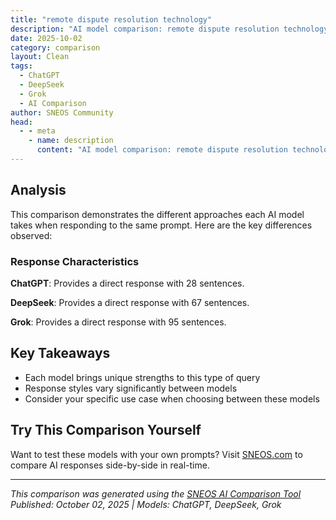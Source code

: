 ```yaml
---
title: "remote dispute resolution technology"
description: "AI model comparison: remote dispute resolution technology..."
date: 2025-10-02
category: comparison
layout: Clean
tags:
  - ChatGPT
  - DeepSeek
  - Grok
  - AI Comparison
author: SNEOS Community
head:
  - - meta
    - name: description
      content: "AI model comparison: remote dispute resolution technology..."
---
```


<ChatComparison
  title="remote dispute resolution technology"
  prompt="remote dispute resolution technology"
  :responses='{
    "ChatGPT": "Remote dispute resolution technology refers to digital tools and platforms designed to facilitate the resolution of conflicts and disputes without requiring the parties to meet in person. These technologies support various forms of alternative dispute resolution (ADR), such as negotiation, mediation, arbitration, and online dispute resolution (ODR).\n\n### Key Features and Components:\n1. **Video Conferencing:** Enables real-time communication between parties, mediators, or arbitrators.\n2. **Secure Document Sharing:** Allows parties to exchange evidence, contracts, and other relevant documents securely.\n3. **Case Management Systems:** Tools to organize, track, and manage dispute cases and workflows.\n4. **Automated Negotiation Tools:** Platforms that assist parties in reaching agreements through guided negotiation processes.\n5. **AI-Powered Assistance:** Some systems use artificial intelligence to analyze case data, suggest solutions, or facilitate communication.\n6. **Online Arbitration Platforms:** Provide a fully digital environment for conducting arbitrations, including hearings and rulings.\n7. **Confidentiality and Security:** Encryption and secure authentication methods to protect sensitive information.\n\n### Benefits:\n- **Accessibility:** Enables parties in different locations to resolve disputes without travel.\n- **Cost-Effectiveness:** Reduces costs related to travel, venue, and time.\n- **Speed:** Often results in faster resolution compared to traditional court proceedings.\n- **Flexibility:** Scheduling and participation are more convenient.\n- **Transparency:** Digital records of communications and decisions can be maintained.\n\n### Examples of Remote Dispute Resolution Platforms:\n- **Modria:** An ODR platform designed for government agencies and private entities.\n- **Matterhorn:** Features video mediation and document sharing tools.\n- **FairClaims:** Online arbitration and mediation for small claims.\n- **CyberSettle:** Uses negotiation technology to facilitate settlement.\n\n### Use Cases:\n- Consumer disputes (e.g., e-commerce conflicts)\n- Insurance claims\n- Workplace disputes\n- Family law matters (divorce settlements, custody)\n- Commercial contract disagreements\n\nIf you need information on a specific platform or type of remote dispute resolution technology, please let me know!",
    "DeepSeek": "Of course. This is a fantastic and highly relevant topic. Remote Dispute Resolution (RDR) technology refers to the suite of digital tools and platforms used to facilitate the resolution of conflicts without the need for physical, in-person meetings.\n\nIt has evolved from a niche concept to a mainstream necessity, accelerated by the COVID-19 pandemic and the global shift towards digital workflows.\n\n### Core Technologies and Platforms\n\nRDR isn\u0027t a single technology but an ecosystem. Here\u2019s a breakdown of its key components:\n\n**1. Online Dispute Resolution (ODR) Platforms:**\nThese are the dedicated, all-in-one systems designed specifically for resolving disputes.\n*   **Examples:** Modria, Matterhorn, Immediation, Solomonic.\n*   **Key Features:**\n    *   **Case Management:** A centralized dashboard for filing claims, uploading documents, tracking progress, and managing communications.\n    *   **Negotiation \u0026 Mediation Tools:** Secure messaging, offer/counter-offer systems, and blind bidding (often used in monetary settlements).\n    *   **Video Conferencing:** Integrated, secure video rooms for mediation or arbitration hearings.\n    *   **Document \u0026 Evidence Repository:** A secure place to store and share contracts, photos, emails, and other evidence.\n    *   **Scheduling \u0026 Calendaring:** Automated tools to find mutually agreeable times for sessions.\n    *   **E-Signature:** For finalizing settlement agreements.\n\n**2. Enabling Technologies (Used within ODR or Standalone):**\nThese are common commercial technologies adapted for the dispute resolution context.\n*   **Video Conferencing:** Zoom, Microsoft Teams, Webex. They are often enhanced with security features and virtual \u0022breakout rooms\u0022 for private caucuses in mediation.\n*   **Secure Document Sharing \u0026 E-Signature:** Platforms like DocuSign, Dropbox Business, and SharePoint ensure document integrity and authentication.\n*   **Collaborative Workspaces:** Tools like Miro or Mural can be used for visual brainstorming and problem-solving during mediation sessions.\n*   **Artificial Intelligence (AI) and Data Analytics:**\n    *   **Predictive Analytics:** Analyzing past case data to predict likely outcomes, helping parties assess the strength of their position.\n    *   **Document Analysis:** AI can quickly review thousands of documents (e-discovery) to find relevant evidence.\n    *   **Smart Triage:** Chatbots and automated systems can guide users through initial intake, categorize their dispute, and direct them to the most appropriate resolution path.\n\n### Key Applications and Use Cases\n\nRDR technology is being used across a wide spectrum of disputes:\n\n*   **Courts:** For small claims, family law, landlord-tenant, and traffic disputes. It increases access to justice and reduces court backlogs.\n*   **E-Commerce:** Platforms like eBay and Amazon have used ODR for years to resolve buyer-seller conflicts automatically.\n*   **Consumer Disputes:** Between customers and companies regarding billing, services, or products.\n*   **Workplace Conflicts:** HR departments use it for internal mediation and grievance procedures.\n*   **Commercial and International Arbitration:** High-stakes arbitrations are increasingly conducted remotely to save on travel costs and time.\n*   **Insurance Claims:** Streamlining the negotiation and settlement process.\n\n### Major Benefits\n\nThe adoption of RDR technology offers significant advantages:\n\n1.  **Increased Access to Justice (A2J):** Lowers geographical and economic barriers. People in rural areas or with mobility issues can participate fully.\n2.  **Convenience and Efficiency:** Saves time and money on travel. Sessions can be scheduled more flexibly.\n3.  **Cost-Effectiveness:** Reduces overheads for providers (less physical space needed) and costs for parties (no travel, less attorney time).\n4.  **Speed:** Automated processes and easier scheduling can lead to faster resolutions.\n5.  **Transparency and Organization:** All communications and documents are stored in one place, creating a clear audit trail.\n6.  **Scalability:** Technology allows a single mediator or institution to handle a much larger volume of cases.\n\n### Challenges and Considerations\n\nDespite the benefits, there are important challenges to address:\n\n1.  **Digital Divide:** Not everyone has reliable internet access, a suitable device, or the digital literacy to participate effectively.\n2.  **Security and Privacy:** Ensuring confidential communications and securely storing sensitive data is paramount. Platforms must use end-to-end encryption and comply with regulations like GDPR or HIPAA.\n3.  **Impacts on Rapport and Communication:** Reading non-verbal cues can be harder on video. Building trust and rapport between parties and a neutral can be more challenging remotely.\n4.  **Technology Glitches:** Audio lag, frozen video, and connectivity issues can disrupt the flow of a sensitive conversation and undermine the process.\n5.  **Legal and Ethical Concerns:** Issues like ensuring a fair process, verifying participant identity, and navigating different jurisdictional rules for online proceedings.\n6.  **User Experience (UX):** If the platform is not intuitive, it can create frustration and hinder participation, especially for those less tech-savvy.\n\n### The Future of Remote Dispute Resolution\n\nThe field is rapidly evolving. Key future trends include:\n\n*   **Integration of Advanced AI:** AI will move beyond analysis to potentially act as a \u0022neutral assistant,\u0022 suggesting creative settlement options or identifying common ground.\n*   **Immersive Technologies:** The use of Virtual Reality (VR) for mediation, creating a more engaging and \u0022present\u0022 environment than a 2D video call.\n*   **Blockchain for Smart Contracts:** Disputes arising from smart contracts could be automatically routed to an ODR system, with settlements automatically executed on the blockchain.\n*   **Hybrid Models:** A blend of asynchronous (messaging, document review) and synchronous (live video) processes tailored to the specific needs of the dispute.\n*   **Greater Standardization and Regulation:** As RDR becomes more common, we will see the development of universal standards for security, ethics, and practice.\n\n### Conclusion\n\nRemote Dispute Resolution technology is fundamentally transforming the landscape of conflict resolution. It is no longer just an alternative but is becoming a primary and often preferred method for resolving a wide array of disputes. While challenges remain, the ongoing development of more secure, intuitive, and powerful tools promises to make justice and conflict resolution more accessible, efficient, and effective for everyone.",
    "Grok": "Remote dispute resolution (RDR) technology refers to digital tools and platforms designed to facilitate the resolution of conflicts or disputes without the need for physical, in-person interactions. These technologies have become increasingly important with the rise of globalization, remote work, and the need for efficient, cost-effective solutions to disputes. RDR encompasses a range of methods, including online mediation, arbitration, negotiation, and other alternative dispute resolution (ADR) processes. Below is an overview of remote dispute resolution technology, its components, benefits, challenges, and examples.\n\n---\n\n### **Key Components of Remote Dispute Resolution Technology**\n\n1. **Video Conferencing Tools**:\n   - Platforms like Zoom, Microsoft Teams, or Cisco Webex enable face-to-face communication between disputing parties, mediators, or arbitrators.\n   - Features such as breakout rooms allow for private discussions or caucuses during mediation sessions.\n\n2. **Document Sharing and Collaboration Tools**:\n   - Secure file-sharing platforms (e.g., Google Drive, Dropbox, or specialized legal tools) enable parties to exchange evidence, contracts, or written statements.\n   - E-signature tools like DocuSign facilitate the signing of settlement agreements remotely.\n\n3. **Online Dispute Resolution (ODR) Platforms**:\n   - Dedicated ODR platforms like Modria, eBay Resolution Center, or Cybersettle provide end-to-end solutions for managing disputes, including case filing, communication, and resolution tracking.\n   - These platforms often integrate AI or automated negotiation tools to assist in reaching settlements.\n\n4. **Artificial Intelligence and Automation**:\n   - AI tools analyze case data, predict outcomes, and suggest fair resolutions based on historical data or legal precedents.\n   - Chatbots or automated systems guide users through the dispute resolution process, reducing the need for human intervention in straightforward cases.\n\n5. **Secure Communication Channels**:\n   - Encrypted messaging and email systems ensure confidentiality and data protection, which are critical for sensitive disputes.\n   - Blockchain technology is sometimes used to create tamper-proof records of agreements or communications.\n\n---\n\n### **Types of Remote Dispute Resolution**\n\n1. **Online Mediation**:\n   - A neutral third party facilitates discussions between disputing parties over a virtual platform to help them reach a mutually acceptable solution.\n\n2. **Online Arbitration**:\n   - A neutral arbitrator hears arguments and evidence via online platforms and delivers a binding decision.\n\n3. **Negotiation Platforms**:\n   - Automated or AI-driven tools help parties negotiate settlements without direct interaction, often used in e-commerce or small claims disputes.\n\n4. **Crowdsourced or Community-Based Resolution**:\n   - Platforms allow community input or peer review to resolve disputes, often seen in online marketplaces or forums.\n\n---\n\n### **Benefits of Remote Dispute Resolution Technology**\n\n1. **Accessibility**:\n   - Parties can participate from anywhere in the world, reducing travel costs and time.\n   - Especially beneficial for individuals in remote or underserved areas with limited access to traditional legal systems.\n\n2. **Cost-Effectiveness**:\n   - Eliminates expenses related to physical venues, travel, and in-person legal proceedings.\n   - Many ODR platforms offer affordable or free services for small disputes.\n\n3. **Speed**:\n   - Disputes can be resolved faster through streamlined digital processes and automated tools.\n   - Reduces backlog in traditional court systems by diverting cases to online resolution.\n\n4. **Convenience and Flexibility**:\n   - Asynchronous communication allows parties to respond at their convenience, accommodating different time zones and schedules.\n\n5. **Confidentiality and Security**:\n   - Encrypted platforms and secure data storage protect sensitive information.\n   - Reduces the risk of public exposure compared to open court proceedings.\n\n---\n\n### **Challenges of Remote Dispute Resolution Technology**\n\n1. **Digital Divide**:\n   - Not all parties have access to reliable internet, devices, or the digital literacy required to use RDR tools effectively.\n   - This can exacerbate inequalities in access to justice.\n\n2. **Lack of Personal Interaction**:\n   - Virtual settings may hinder the ability to read body language or build rapport, which can be critical in mediation.\n   - Emotional nuances may be lost in text-based or asynchronous communication.\n\n3. **Security and Privacy Concerns**:\n   - Cybersecurity risks, such as data breaches or hacking, can compromise sensitive information.\n   - Ensuring compliance with data protection laws (e.g., GDPR, HIPAA) is essential.\n\n4. **Enforceability**:\n   - Agreements or decisions reached through remote processes may face challenges in enforcement, especially across jurisdictions with differing legal frameworks.\n   - Lack of standardization in ODR processes can lead to inconsistencies.\n\n5. **Bias in Automation**:\n   - AI and automated tools may reflect biases in their algorithms or training data, potentially leading to unfair outcomes.\n\n---\n\n### **Examples of Remote Dispute Resolution Technology**\n\n1. **eBay Resolution Center**:\n   - Handles disputes between buyers and sellers on the platform using automated tools and escalation to human mediators if needed.\n\n2. **Modria**:\n   - An ODR platform that provides customizable solutions for businesses and governments to resolve disputes online.\n\n3. **Cybersettle**:\n   - A platform for automated negotiation, often used in insurance claims and personal injury cases, where parties submit offers anonymously until a settlement is reached.\n\n4. **SquareTrade**:\n   - An online mediation service for resolving consumer disputes, often integrated with e-commerce platforms.\n\n5. **Court-Integrated ODR Systems**:\n   - Some judicial systems, like those in the UK and Canada, have implemented ODR for small claims and family disputes (e.g., British Columbia\u2019s Civil Resolution Tribunal).\n\n---\n\n### **Applications of Remote Dispute Resolution**\n\n1. **E-Commerce Disputes**:\n   - Resolving issues like non-delivery, defective products, or payment disputes between buyers and sellers on platforms like Amazon or eBay.\n\n2. **Workplace Conflicts**:\n   - Mediating disputes between remote employees or between employees and employers over issues like contracts or workplace policies.\n\n3. **Family Law**:\n   - Handling divorce settlements, child custody disputes, or property division through online mediation to avoid lengthy court battles.\n\n4. **Small Claims**:\n   - Offering a quick and affordable resolution for minor financial disputes without the need for traditional court appearances.\n\n5. **International Disputes**:\n   - Facilitating cross-border commercial disputes where parties are in different countries, avoiding complex jurisdictional issues.\n\n---\n\n### **Future Trends in Remote Dispute Resolution Technology**\n\n1. **Integration of Advanced AI**:\n   - Enhanced AI tools for predictive analytics, automated decision-making, and personalized dispute resolution strategies.\n\n2. **Blockchain for Transparency**:\n   - Using blockchain to create immutable records of agreements, communications, and decisions for greater trust and enforceability.\n\n3. **Virtual Reality (VR) and Augmented Reality (AR)**:\n   - VR platforms could simulate courtroom or mediation environments, providing a more immersive and interactive experience.\n\n4. **Increased Adoption by Courts**:\n   - More judicial systems are expected to integrate ODR for efficiency, especially post-COVID-19, as remote proceedings have proven viable.\n\n5. **Standardization and Regulation**:\n   - Development of global standards and ethical guidelines for ODR to ensure fairness, accessibility, and enforceability.\n\n---\n\n### **Conclusion**\n\nRemote dispute resolution technology is transforming the way conflicts are managed by making the process more accessible, efficient, and cost-effective. While challenges like the digital divide and security concerns remain, ongoing advancements in AI, blockchain, and virtual platforms are paving the way for more robust solutions. As adoption continues to grow, RDR technology has the potential to significantly reduce the burden on traditional legal systems and provide equitable access to justice worldwide. If you\u0027re looking to implement or learn more about a specific RDR tool or platform, let me know, and I can dive deeper into that area!"
  }'
  published-date="00:15"
/>

## Analysis

This comparison demonstrates the different approaches each AI model takes when responding to the same prompt. Here are the key differences observed:

### Response Characteristics

**ChatGPT**: Provides a direct response with 28 sentences. 

**DeepSeek**: Provides a direct response with 67 sentences. 

**Grok**: Provides a direct response with 95 sentences. 

## Key Takeaways

- Each model brings unique strengths to this type of query
- Response styles vary significantly between models
- Consider your specific use case when choosing between these models

## Try This Comparison Yourself

Want to test these models with your own prompts? Visit [SNEOS.com](https://sneos.com) to compare AI responses side-by-side in real-time.

---

*This comparison was generated using the [SNEOS AI Comparison Tool](https://sneos.com)*
*Published: October 02, 2025 | Models: ChatGPT, DeepSeek, Grok*
